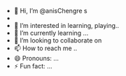 - 👋 Hi, I’m @anisChengre s
- 
- 👀 I’m interested in learning, playing..
- 🌱 I’m currently learning ...
- 💞️ I’m looking to collaborate on
- 📫 How to reach me ..
- 😄 Pronouns: ...
- ⚡ Fun fact: ...

<!---
anisChengre/anisChengre is a ✨ special ✨ repository because its `README.md` (this file) appears on your GitHub profile.
You can click the Preview link to take a look at your changes.
--->
